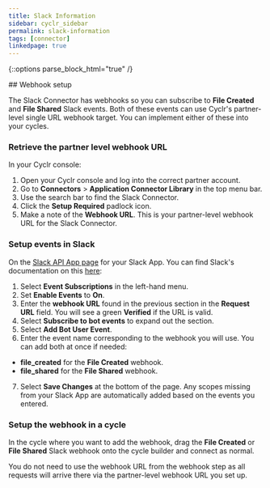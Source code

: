 ```yaml
---
title: Slack Information
sidebar: cyclr_sidebar
permalink: slack-information
tags: [connector]
linkedpage: true
---
```

{::options parse_block_html="true" /}

<section class="card">
## Webhook setup

The Slack Connector has webhooks so you can subscribe to **File Created** and **File Shared** Slack events. Both of these events can use Cyclr's partner-level single URL webhook target. You can implement either of these into your cycles.

### Retrieve the partner level webhook URL

In your Cyclr console:

1. Open your Cyclr console and log into the correct partner account.
2. Go to **Connectors** > **Application Connector Library** in the top menu bar.
3. Use the search bar to find the Slack Connector.
4. Click the **Setup Required** padlock icon.
5. Make a note of the **Webhook URL**. This is your partner-level webhook URL for the Slack Connector.

### Setup events in Slack

On the [Slack API App page](https://api.slack.com/apps/) for your Slack App. You can find Slack's documentation on this [here](https://api.slack.com/apis/connections/events-api):

1. Select **Event Subscriptions** in the left-hand menu.
2. Set **Enable Events** to **On**.
3. Enter the **webhook URL** found in the previous section in the **Request URL** field. You will see a green **Verified** if the URL is valid.
4. Select **Subscribe to bot events** to expand out the section.
5. Select **Add Bot User Event**.
6. Enter the event name corresponding to the webhook you will use. You can add both at once if needed:
  -   **file_created** for the **File Created** webhook.
  -   **file_shared** for the **File Shared** webhook.

7. Select **Save Changes** at the bottom of the page. Any scopes missing from your Slack App are automatically added based on the events you entered.

### Setup the webhook in a cycle

In the cycle where you want to add the webhook, drag the **File Created** or **File Shared** Slack webhook onto the cycle builder and connect as normal.

You do not need to use the webhook URL from the webhook step as all requests will arrive there via the partner-level webhook URL you set up.

</section>
